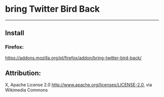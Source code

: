 ﻿# bring Twitter Bird Back
---

## Install
### Firefox:
https://addons.mozilla.org/pl/firefox/addon/bring-twitter-bird-back/


## Attribution:
X, Apache License 2.0 <http://www.apache.org/licenses/LICENSE-2.0>, via Wikimedia Commons
